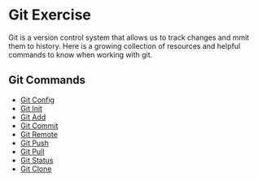 # Git Exercise
Git is a version control system that allows us to track changes and mmit them to history.
Here is a growing collection of resources and helpful commands to know when working with git.
## Git Commands 
- [Git Config](./Commands/config.md)
- [Git Init](./commands/Init.md)
- [Git Add](./Commands/Add.md)
- [Git Commit](./Commands/commit.md)
- [Git Remote](./Commands/Remote.md)
- [Git Push](./commands/PUSH.md)
- [Git Pull](./commands/pull.md)
- [Git Status](./Commands/Status.md)
- [Git Clone](./commands/clone.md)
